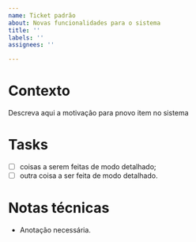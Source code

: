 ```yaml
---
name: Ticket padrão
about: Novas funcionalidades para o sistema
title: ''
labels: ''
assignees: ''

---
```


Contexto
===
Descreva aqui a motivação para pnovo item no sistema

Tasks
===
 - [ ] coisas a serem feitas de modo detalhado;
 - [ ] outra coisa a ser feita de modo detalhado.

Notas técnicas
===
 - Anotação necessária.
